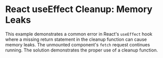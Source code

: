 # React useEffect Cleanup: Memory Leaks

This example demonstrates a common error in React's `useEffect` hook where a missing return statement in the cleanup function can cause memory leaks. The unmounted component's `fetch` request continues running. The solution demonstrates the proper use of a cleanup function.
